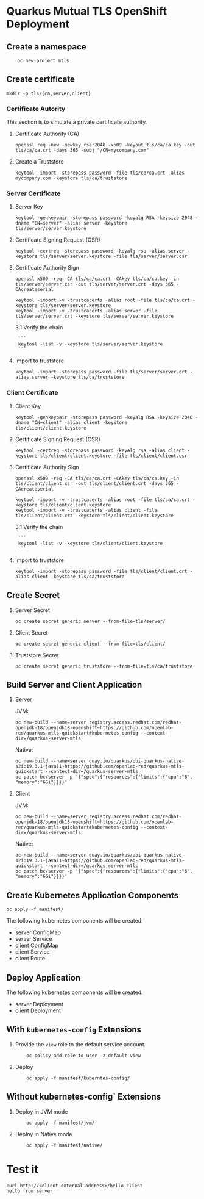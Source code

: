 # Quarkus Mutual TLS OpenShift Deployment

## Create a namespace

```
    oc new-project mtls
```

## Create certificate

```
mkdir -p tls/{ca,server,client}
```

### Certificate Autority

This section is to simulate a private certificate authority.

1. Certificate Authority (CA)

    ```
    openssl req -new -newkey rsa:2048 -x509 -keyout tls/ca/ca.key -out tls/ca/ca.crt -days 365 -subj "/CN=mycompany.com"
    ```

2. Create a Truststore

    ```
    keytool -import -storepass password -file tls/ca/ca.crt -alias mycompany.com -keystore tls/ca/truststore
    ```

### Server Certificate

1. Server Key

    ```
    keytool -genkeypair -storepass password -keyalg RSA -keysize 2048 -dname "CN=server" -alias server -keystore tls/server/server.keystore
    ```

2. Certificate Signing Request (CSR)

    ```
    keytool -certreq -storepass password -keyalg rsa -alias server -keystore tls/server/server.keystore -file tls/server/server.csr
    ```

3. Certificate Authority Sign

    ```
    openssl x509 -req -CA tls/ca/ca.crt -CAkey tls/ca/ca.key -in tls/server/server.csr -out tls/server/server.crt -days 365 -CAcreateserial
    
    keytool -import -v -trustcacerts -alias root -file tls/ca/ca.crt -keystore tls/server/server.keystore
    keytool -import -v -trustcacerts -alias server -file tls/server/server.crt -keystore tls/server/server.keystore
    ```

    3.1 Verify the chain

        ```
        keytool -list -v -keystore tls/server/server.keystore
        ```

4. Import to truststore

    ```
    keytool -import -storepass password -file tls/server/server.crt -alias server -keystore tls/ca/truststore
    ```

### Client Certificate

1. Client Key

    ```
    keytool -genkeypair -storepass password -keyalg RSA -keysize 2048 -dname "CN=client" -alias client -keystore tls/client/client.keystore
    ```

2. Certificate Signing Request (CSR)

    ```
    keytool -certreq -storepass password -keyalg rsa -alias client -keystore tls/client/client.keystore -file tls/client/client.csr
    ```

3. Certificate Authority Sign

    ```
    openssl x509 -req -CA tls/ca/ca.crt -CAkey tls/ca/ca.key -in tls/client/client.csr -out tls/client/client.crt -days 365 -CAcreateserial

    keytool -import -v -trustcacerts -alias root -file tls/ca/ca.crt -keystore tls/client/client.keystore
    keytool -import -v -trustcacerts -alias client -file tls/client/client.crt -keystore tls/client/client.keystore
    ```

    3.1 Verify the chain

        ```
        keytool -list -v -keystore tls/client/client.keystore
        ```

4. Import to truststore

    ```
    keytool -import -storepass password -file tls/client/client.crt -alias client -keystore tls/ca/truststore
    ```

## Create Secret

1. Server Secret

   ```
   oc create secret generic server --from-file=tls/server/
   ```

2. Client Secret

   ```
   oc create secret generic client --from-file=tls/client/
   ```

3. Truststore Secret

   ```
   oc create secret generic truststore --from-file=tls/ca/truststore
   ```

## Build Server and Client Application

1. Server

    JVM:
    ```
    oc new-build --name=server registry.access.redhat.com/redhat-openjdk-18/openjdk18-openshift~https://github.com/openlab-red/quarkus-mtls-quickstart#kubernetes-config --context-dir=/quarkus-server-mtls
    ```

    Native:
    ```
    oc new-build --name=server quay.io/quarkus/ubi-quarkus-native-s2i:19.3.1-java11~https://github.com/openlab-red/quarkus-mtls-quickstart --context-dir=/quarkus-server-mtls
    oc patch bc/server -p '{"spec":{"resources":{"limits":{"cpu":"6", "memory":"6Gi"}}}}'
    ```

2. Client

    JVM:
    ```
    oc new-build --name=server registry.access.redhat.com/redhat-openjdk-18/openjdk18-openshift~https://github.com/openlab-red/quarkus-mtls-quickstart#kubernetes-config --context-dir=/quarkus-server-mtls
    ```

    Native:
    ```
    oc new-build --name=server quay.io/quarkus/ubi-quarkus-native-s2i:19.3.1-java11~https://github.com/openlab-red/quarkus-mtls-quickstart --context-dir=/quarkus-server-mtls
    oc patch bc/server -p '{"spec":{"resources":{"limits":{"cpu":"6", "memory":"6Gi"}}}}'
    ```

## Create Kubernetes Application Components

```
oc apply -f manifest/
```

The following kubernetes components will be created:

* server ConfigMap
* server Service
* client ConfigMap
* client Service
* client Route

## Deploy Application

The following kubernetes components will be created:

* server Deployment
* client Deployment

## With `kubernetes-config` Extensions

1. Provide the `view` role to the default service account.

    ```
        oc policy add-role-to-user -z default view
    ```

2. Deploy

    ```
        oc apply -f manifest/kuberntes-config/
    ```

## Without kubernetes-config` Extensions

1. Deploy in JVM mode

    ```
        oc apply -f manifest/jvm/
    ```

2. Deploy in Native mode

    ```
        oc apply -f manifest/native/
    ```

# Test it

```
curl http://<client-external-address>/hello-client
hello from server
```